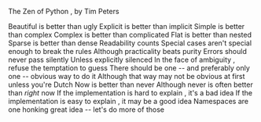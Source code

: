 The Zen of Python , by Tim Peters

Beautiful is better than ugly
Explicit is better than implicit
Simple is better than complex
Complex is better than complicated
Flat is better than nested
Sparse is better than dense
Readability counts
Special cases aren't special enough to break the rules
Although practicality beats purity
Errors should never pass silently
Unless explicitly silenced
In the face of ambiguity , refuse the temptation to guess
There should be one -- and preferably only one -- obvious way to do it
Although that way may not be obvious at first unless you're Dutch
Now is better than never
Although never is often better than *right* now
If the implementation is hard to explain , it's a bad idea
If the implementation is easy to explain , it may be a good idea
Namespaces are one honking great idea -- let's do more of those